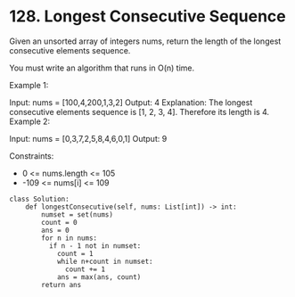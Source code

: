 # 128. Longest Consecutive Sequence
Given an unsorted array of integers nums, return the length of the longest consecutive elements sequence.

You must write an algorithm that runs in O(n) time.

 

Example 1:

Input: nums = [100,4,200,1,3,2]
Output: 4
Explanation: The longest consecutive elements sequence is [1, 2, 3, 4]. Therefore its length is 4.
Example 2:

Input: nums = [0,3,7,2,5,8,4,6,0,1]
Output: 9
 

Constraints:

- 0 <= nums.length <= 105
- -109 <= nums[i] <= 109

```
class Solution:
    def longestConsecutive(self, nums: List[int]) -> int:
        numset = set(nums)
        count = 0
        ans = 0
        for n in nums:
          if n - 1 not in numset:
            count = 1
            while n+count in numset:
              count += 1
            ans = max(ans, count)
        return ans
```